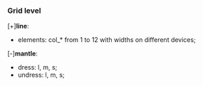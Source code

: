 ### Grid level

[+]__line__:

- elements: col_\* from 1 to 12 with widths on different devices;

[-]__mantle__:

- dress: l, m, s;
- undress: l, m, s;